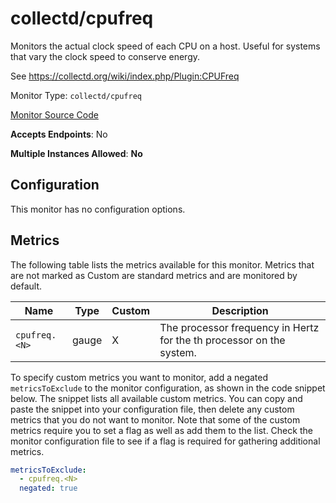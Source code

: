 <!--- GENERATED BY gomplate from scripts/docs/monitor-page.md.tmpl --->

# collectd/cpufreq

 Monitors the actual clock speed of each CPU on a
host.  Useful for systems that vary the clock speed to conserve energy.

See https://collectd.org/wiki/index.php/Plugin:CPUFreq


Monitor Type: `collectd/cpufreq`

[Monitor Source Code](https://github.com/signalfx/signalfx-agent/tree/master/internal/monitors/collectd/cpufreq)

**Accepts Endpoints**: No

**Multiple Instances Allowed**: **No**

## Configuration

This monitor has no configuration options.


## Metrics

The following table lists the metrics available for this monitor. Metrics that are not marked as Custom are standard metrics and are monitored by default.

| Name | Type | Custom | Description |
| ---  | ---  | ---    | ---         |
| `cpufreq.<N>` | gauge | X | The processor frequency in Hertz for the <N>th processor on the system. |

To specify custom metrics you want to monitor, add a negated `metricsToExclude` to the monitor configuration, as shown in the code snippet below. The snippet lists all available custom metrics. You can copy and paste the snippet into your configuration file, then delete any custom metrics that you do not want to monitor. 
Note that some of the custom metrics require you to set a flag as well as add them to the list. Check the monitor configuration file to see if a flag is required for gathering additional metrics.
```yaml 
metricsToExclude:
  - cpufreq.<N>
  negated: true
```





